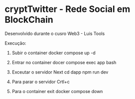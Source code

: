 # cryptTwitter - Rede Social em BlockChain
Desenvolvido durante o cusro Web3 - Luis Tools

Execução:
1) Subir o container
docker compose up -d
2) Entrar no container
docer compose exec app bash
3) Exceutar o servidor Next
cd dapp
npm run dev

4) Para parar o servidor
Crtl+c

5) Para o container
exit
docker compose down